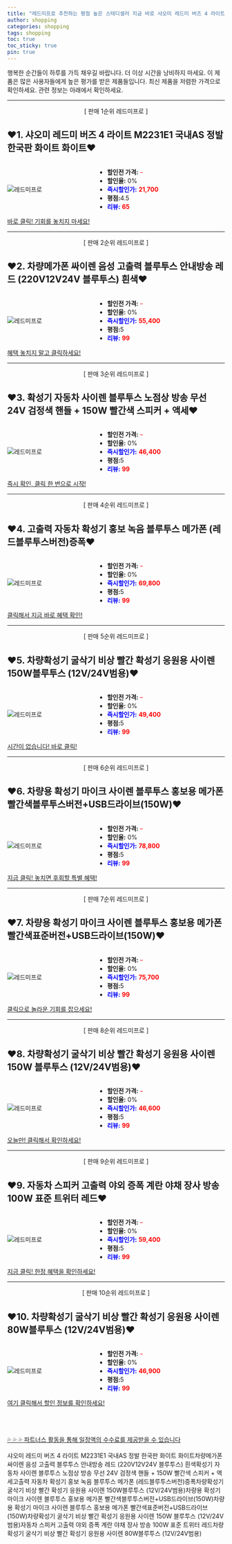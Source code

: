 ```yaml
---
title: "레드미프로 추천하는 평점 높은 스테디셀러 지금 바로 샤오미 레드미 버즈 4 라이트"
author: shopping
categories: shopping
tags: shopping
toc: true
toc_sticky: true
pin: true
---
```

행복한 순간들이 하루를 가득 채우길 바랍니다. 더 이상 시간을 낭비하지 마세요. 이 제품은 많은 사용자들에게 높은 평가를 받은 제품들입니다. 최신 제품을 저렴한 가격으로 확인하세요. 관련 정보는 아래에서 확인하세요.

---
<p class="toplist" style="margin: 0 auto; display: block; width: fit-content;">[ 판매 1순위 레드미프로 ]</p>

<h2><strong>❤️1. 샤오미 레드미 버즈 4 라이트 M2231E1 국내AS 정발 한국판 화이트 화이트❤️</strong></h2>

<div style="display: flex; align-items: center;">
    <div style="flex: 0.4;">
        <img src="https://thumbnail10.coupangcdn.com/thumbnails/remote/230x230ex/image/vendor_inventory/96e9/eee0a35efd46e79da11827b71590737487105c53dad1e8ee13b5c3489708.png" alt="레드미프로" style="max-width: 100%;">
    </div>
    <div style="flex: 0.6; margin-left: 10px;">
        <ul>
            <li><strong>할인전 가격:</strong> <del style="color: red;">-</del></li>
            <li><strong>할인율:</strong> 0%</li>
            <li><span style='color:blue'><strong>즉시할인가:</strong></span> <span style='color:red'><strong>21,700</strong></span></li>
            <li><strong>평점:</strong>4.5</li>
            <li><span style='color:blue'><strong>리뷰:</strong></span> <span style='color:red'><strong>65</strong></span></li>
        </ul>
    </div>
</div>
<div class="center">
    <a href="https://William4Davisa.github.io?lptag=AF9450613&subid=githubio&pageKey=7351295489&traceid=V0-153&itemId=18917818085&vendorItemId=88099481326" class="myButton">
        바로 클릭! 기회를 놓치지 마세요!
    </a>
</div>


---
<p class="toplist" style="margin: 0 auto; display: block; width: fit-content;">[ 판매 2순위 레드미프로 ]</p>

<h2><strong>❤️2. 차량메가폰 싸이렌 음성 고출력 블루투스 안내방송 레드 (220V12V24V 블루투스) 흰색❤️</strong></h2>

<div style="display: flex; align-items: center;">
    <div style="flex: 0.4;">
        <img src="https://thumbnail6.coupangcdn.com/thumbnails/remote/230x230ex/image/vendor_inventory/de4e/003368fdb1ff9d0c78c3fae02cea4cf927f8e04955555fd1c1391b00aa80.jpg" alt="레드미프로" style="max-width: 100%;">
    </div>
    <div style="flex: 0.6; margin-left: 10px;">
        <ul>
            <li><strong>할인전 가격:</strong> <del style="color: red;">-</del></li>
            <li><strong>할인율:</strong> 0%</li>
            <li><span style='color:blue'><strong>즉시할인가:</strong></span> <span style='color:red'><strong>55,400</strong></span></li>
            <li><strong>평점:</strong>5</li>
            <li><span style='color:blue'><strong>리뷰:</strong></span> <span style='color:red'><strong>99</strong></span></li>
        </ul>
    </div>
</div>
<div class="center">
    <a href="https://William4Davisa.github.io?lptag=AF9450613&subid=githubio&pageKey=7732591490&traceid=V0-153&itemId=20782626509&vendorItemId=87852386137" class="myButton">
        혜택 놓치지 말고 클릭하세요!
    </a>
</div>


---
<p class="toplist" style="margin: 0 auto; display: block; width: fit-content;">[ 판매 3순위 레드미프로 ]</p>

<h2><strong>❤️3. 확성기 자동차 사이렌 블루투스 노점상 방송 무선 24V 검정색 핸들 + 150W 빨간색 스피커 + 액세❤️</strong></h2>

<div style="display: flex; align-items: center;">
    <div style="flex: 0.4;">
        <img src="https://thumbnail8.coupangcdn.com/thumbnails/remote/230x230ex/image/vendor_inventory/7106/6db660a7c631abc2a76a26b5a68d2738eee066492c510e607cffb35eba13.jpg" alt="레드미프로" style="max-width: 100%;">
    </div>
    <div style="flex: 0.6; margin-left: 10px;">
        <ul>
            <li><strong>할인전 가격:</strong> <del style="color: red;">-</del></li>
            <li><strong>할인율:</strong> 0%</li>
            <li><span style='color:blue'><strong>즉시할인가:</strong></span> <span style='color:red'><strong>46,400</strong></span></li>
            <li><strong>평점:</strong>5</li>
            <li><span style='color:blue'><strong>리뷰:</strong></span> <span style='color:red'><strong>99</strong></span></li>
        </ul>
    </div>
</div>
<div class="center">
    <a href="https://William4Davisa.github.io?lptag=AF9450613&subid=githubio&pageKey=7958697525&traceid=V0-153&itemId=22000024939&vendorItemId=89047564454" class="myButton">
        즉시 확인, 클릭 한 번으로 시작!
    </a>
</div>


---
<p class="toplist" style="margin: 0 auto; display: block; width: fit-content;">[ 판매 4순위 레드미프로 ]</p>

<h2><strong>❤️4. 고출력 자동차 확성기 홍보 녹음 블루투스 메가폰 (레드블루투스버전)증폭❤️</strong></h2>

<div style="display: flex; align-items: center;">
    <div style="flex: 0.4;">
        <img src="https://thumbnail9.coupangcdn.com/thumbnails/remote/230x230ex/image/vendor_inventory/1fc9/b01ab320e79ff01e79550a3e38a0f8c271b96fa2c86a593d683dbf9fc53e.jpg" alt="레드미프로" style="max-width: 100%;">
    </div>
    <div style="flex: 0.6; margin-left: 10px;">
        <ul>
            <li><strong>할인전 가격:</strong> <del style="color: red;">-</del></li>
            <li><strong>할인율:</strong> 0%</li>
            <li><span style='color:blue'><strong>즉시할인가:</strong></span> <span style='color:red'><strong>69,800</strong></span></li>
            <li><strong>평점:</strong>5</li>
            <li><span style='color:blue'><strong>리뷰:</strong></span> <span style='color:red'><strong>99</strong></span></li>
        </ul>
    </div>
</div>
<div class="center">
    <a href="https://William4Davisa.github.io?lptag=AF9450613&subid=githubio&pageKey=7426893561&traceid=V0-153&itemId=19280527291&vendorItemId=86395530742" class="myButton">
        클릭해서 지금 바로 혜택 확인!
    </a>
</div>


---
<p class="toplist" style="margin: 0 auto; display: block; width: fit-content;">[ 판매 5순위 레드미프로 ]</p>

<h2><strong>❤️5. 차량확성기 굴삭기 비상 빨간 확성기 응원용 사이렌 150W블루투스 (12V/24V범용)❤️</strong></h2>

<div style="display: flex; align-items: center;">
    <div style="flex: 0.4;">
        <img src="https://thumbnail9.coupangcdn.com/thumbnails/remote/230x230ex/image/vendor_inventory/771a/73ab4ce56dd0a29ed86fe453993faf3c7d9f92d6951e7093ce55efdec6af.jpg" alt="레드미프로" style="max-width: 100%;">
    </div>
    <div style="flex: 0.6; margin-left: 10px;">
        <ul>
            <li><strong>할인전 가격:</strong> <del style="color: red;">-</del></li>
            <li><strong>할인율:</strong> 0%</li>
            <li><span style='color:blue'><strong>즉시할인가:</strong></span> <span style='color:red'><strong>49,400</strong></span></li>
            <li><strong>평점:</strong>5</li>
            <li><span style='color:blue'><strong>리뷰:</strong></span> <span style='color:red'><strong>99</strong></span></li>
        </ul>
    </div>
</div>
<div class="center">
    <a href="https://William4Davisa.github.io?lptag=AF9450613&subid=githubio&pageKey=7825543769&traceid=V0-153&itemId=21269017716&vendorItemId=88329296879" class="myButton">
        시간이 없습니다! 바로 클릭!
    </a>
</div>


---
<p class="toplist" style="margin: 0 auto; display: block; width: fit-content;">[ 판매 6순위 레드미프로 ]</p>

<h2><strong>❤️6. 차량용 확성기 마이크 사이렌 블루투스 홍보용 메가폰 빨간색블루투스버전+USB드라이브(150W)❤️</strong></h2>

<div style="display: flex; align-items: center;">
    <div style="flex: 0.4;">
        <img src="https://thumbnail8.coupangcdn.com/thumbnails/remote/230x230ex/image/vendor_inventory/d487/433313cc75347f8811512ff945dbc44c81d736f26cdea8d6c1c697f19e3e.jpg" alt="레드미프로" style="max-width: 100%;">
    </div>
    <div style="flex: 0.6; margin-left: 10px;">
        <ul>
            <li><strong>할인전 가격:</strong> <del style="color: red;">-</del></li>
            <li><strong>할인율:</strong> 0%</li>
            <li><span style='color:blue'><strong>즉시할인가:</strong></span> <span style='color:red'><strong>78,800</strong></span></li>
            <li><strong>평점:</strong>5</li>
            <li><span style='color:blue'><strong>리뷰:</strong></span> <span style='color:red'><strong>99</strong></span></li>
        </ul>
    </div>
</div>
<div class="center">
    <a href="https://William4Davisa.github.io?lptag=AF9450613&subid=githubio&pageKey=7722502778&traceid=V0-153&itemId=20729799733&vendorItemId=88054378519" class="myButton">
        지금 클릭! 놓치면 후회할 특별 혜택!
    </a>
</div>


---
<p class="toplist" style="margin: 0 auto; display: block; width: fit-content;">[ 판매 7순위 레드미프로 ]</p>

<h2><strong>❤️7. 차량용 확성기 마이크 사이렌 블루투스 홍보용 메가폰 빨간색표준버전+USB드라이브(150W)❤️</strong></h2>

<div style="display: flex; align-items: center;">
    <div style="flex: 0.4;">
        <img src="https://thumbnail8.coupangcdn.com/thumbnails/remote/230x230ex/image/vendor_inventory/d487/433313cc75347f8811512ff945dbc44c81d736f26cdea8d6c1c697f19e3e.jpg" alt="레드미프로" style="max-width: 100%;">
    </div>
    <div style="flex: 0.6; margin-left: 10px;">
        <ul>
            <li><strong>할인전 가격:</strong> <del style="color: red;">-</del></li>
            <li><strong>할인율:</strong> 0%</li>
            <li><span style='color:blue'><strong>즉시할인가:</strong></span> <span style='color:red'><strong>75,700</strong></span></li>
            <li><strong>평점:</strong>5</li>
            <li><span style='color:blue'><strong>리뷰:</strong></span> <span style='color:red'><strong>99</strong></span></li>
        </ul>
    </div>
</div>
<div class="center">
    <a href="https://William4Davisa.github.io?lptag=AF9450613&subid=githubio&pageKey=7722502778&traceid=V0-153&itemId=20729799737&vendorItemId=88054378510" class="myButton">
        클릭으로 놀라운 기회를 잡으세요!
    </a>
</div>


---
<p class="toplist" style="margin: 0 auto; display: block; width: fit-content;">[ 판매 8순위 레드미프로 ]</p>

<h2><strong>❤️8. 차량확성기 굴삭기 비상 빨간 확성기 응원용 사이렌 150W 블루투스 (12V/24V범용)❤️</strong></h2>

<div style="display: flex; align-items: center;">
    <div style="flex: 0.4;">
        <img src="https://thumbnail9.coupangcdn.com/thumbnails/remote/230x230ex/image/vendor_inventory/771a/73ab4ce56dd0a29ed86fe453993faf3c7d9f92d6951e7093ce55efdec6af.jpg" alt="레드미프로" style="max-width: 100%;">
    </div>
    <div style="flex: 0.6; margin-left: 10px;">
        <ul>
            <li><strong>할인전 가격:</strong> <del style="color: red;">-</del></li>
            <li><strong>할인율:</strong> 0%</li>
            <li><span style='color:blue'><strong>즉시할인가:</strong></span> <span style='color:red'><strong>46,600</strong></span></li>
            <li><strong>평점:</strong>5</li>
            <li><span style='color:blue'><strong>리뷰:</strong></span> <span style='color:red'><strong>99</strong></span></li>
        </ul>
    </div>
</div>
<div class="center">
    <a href="https://William4Davisa.github.io?lptag=AF9450613&subid=githubio&pageKey=7825543769&traceid=V0-153&itemId=21269017719&vendorItemId=88329296888" class="myButton">
        오늘만! 클릭해서 확인하세요!
    </a>
</div>


---
<p class="toplist" style="margin: 0 auto; display: block; width: fit-content;">[ 판매 9순위 레드미프로 ]</p>

<h2><strong>❤️9. 자동차 스피커 고출력 야외 증폭 계란 야채 장사 방송 100W 표준 트위터 레드❤️</strong></h2>

<div style="display: flex; align-items: center;">
    <div style="flex: 0.4;">
        <img src="https://thumbnail9.coupangcdn.com/thumbnails/remote/230x230ex/image/vendor_inventory/1b20/124a85d71d68543988b1b952f2fed85e519422e5db2fedfda9a7378f96d9.jpg" alt="레드미프로" style="max-width: 100%;">
    </div>
    <div style="flex: 0.6; margin-left: 10px;">
        <ul>
            <li><strong>할인전 가격:</strong> <del style="color: red;">-</del></li>
            <li><strong>할인율:</strong> 0%</li>
            <li><span style='color:blue'><strong>즉시할인가:</strong></span> <span style='color:red'><strong>59,400</strong></span></li>
            <li><strong>평점:</strong>5</li>
            <li><span style='color:blue'><strong>리뷰:</strong></span> <span style='color:red'><strong>99</strong></span></li>
        </ul>
    </div>
</div>
<div class="center">
    <a href="https://William4Davisa.github.io?lptag=AF9450613&subid=githubio&pageKey=7722549681&traceid=V0-153&itemId=20730038190&vendorItemId=87800693426" class="myButton">
        지금 클릭! 한정 혜택을 확인하세요!
    </a>
</div>


---
<p class="toplist" style="margin: 0 auto; display: block; width: fit-content;">[ 판매 10순위 레드미프로 ]</p>

<h2><strong>❤️10. 차량확성기 굴삭기 비상 빨간 확성기 응원용 사이렌 80W블루투스 (12V/24V범용)❤️</strong></h2>

<div style="display: flex; align-items: center;">
    <div style="flex: 0.4;">
        <img src="https://thumbnail9.coupangcdn.com/thumbnails/remote/230x230ex/image/vendor_inventory/771a/73ab4ce56dd0a29ed86fe453993faf3c7d9f92d6951e7093ce55efdec6af.jpg" alt="레드미프로" style="max-width: 100%;">
    </div>
    <div style="flex: 0.6; margin-left: 10px;">
        <ul>
            <li><strong>할인전 가격:</strong> <del style="color: red;">-</del></li>
            <li><strong>할인율:</strong> 0%</li>
            <li><span style='color:blue'><strong>즉시할인가:</strong></span> <span style='color:red'><strong>46,900</strong></span></li>
            <li><strong>평점:</strong>5</li>
            <li><span style='color:blue'><strong>리뷰:</strong></span> <span style='color:red'><strong>99</strong></span></li>
        </ul>
    </div>
</div>
<div class="center">
    <a href="https://William4Davisa.github.io?lptag=AF9450613&subid=githubio&pageKey=7825543769&traceid=V0-153&itemId=21269017712&vendorItemId=88329296865" class="myButton">
        여기 클릭해서 할인 정보를 확인하세요!
    </a>
</div>

<br><br><br>[💦 💦 💦 파트너스 활동을 통해 일정액의 수수료를 제공받을 수 있습니다](https://link.coupang.com/a/bcpT2c)<br><br>샤오미 레드미 버즈 4 라이트 M2231E1 국내AS 정발 한국판 화이트 화이트차량메가폰 싸이렌 음성 고출력 블루투스 안내방송 레드 (220V12V24V 블루투스) 흰색확성기 자동차 사이렌 블루투스 노점상 방송 무선 24V 검정색 핸들 + 150W 빨간색 스피커 + 액세고출력 자동차 확성기 홍보 녹음 블루투스 메가폰 (레드블루투스버전)증폭차량확성기 굴삭기 비상 빨간 확성기 응원용 사이렌 150W블루투스 (12V/24V범용)차량용 확성기 마이크 사이렌 블루투스 홍보용 메가폰 빨간색블루투스버전+USB드라이브(150W)차량용 확성기 마이크 사이렌 블루투스 홍보용 메가폰 빨간색표준버전+USB드라이브(150W)차량확성기 굴삭기 비상 빨간 확성기 응원용 사이렌 150W 블루투스 (12V/24V범용)자동차 스피커 고출력 야외 증폭 계란 야채 장사 방송 100W 표준 트위터 레드차량확성기 굴삭기 비상 빨간 확성기 응원용 사이렌 80W블루투스 (12V/24V범용)